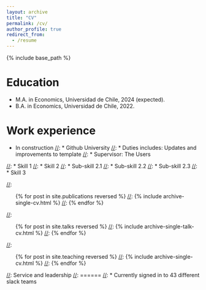 ```yaml
---
layout: archive
title: "CV"
permalink: /cv/
author_profile: true
redirect_from:
  - /resume
---
```


{% include base_path %}

Education
======
* M.A. in Economics, Universidad de Chile, 2024 (expected).
* B.A. in Economics, Universidad de Chile, 2022.

Work experience
======
* In construction
[//]:   * Github University
[//]:   * Duties includes: Updates and improvements to template
 [//]:  * Supervisor: The Users


  
[//]: Skills
[//]: ======
[//]: * Skill 1
[//]: * Skill 2
[//]:   * Sub-skill 2.1
[//]:   * Sub-skill 2.2
[//]:   * Sub-skill 2.3
[//]: * Skill 3

[//]: Publications
[//]: ======
 [//]:  <ul>{% for post in site.publications reversed %}
 [//]:    {% include archive-single-cv.html %}
 [//]:  {% endfor %}</ul>
  
[//]: Talks
[//]: ======
[//]:   <ul>{% for post in site.talks reversed %}
[//]:     {% include archive-single-talk-cv.html  %}
[//]:   {% endfor %}</ul>
  
[//]: Teaching
[//]: ======
[//]:   <ul>{% for post in site.teaching reversed %}
[//]:     {% include archive-single-cv.html %}
[//]:   {% endfor %}</ul>
  
[//]: Service and leadership
[//]: ======
[//]: * Currently signed in to 43 different slack teams
